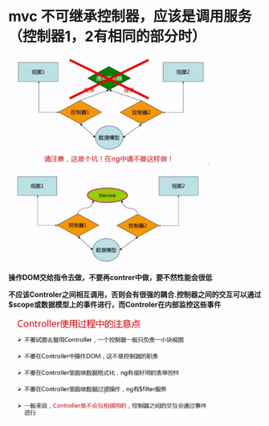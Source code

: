 # mvc       不可继承控制器，应该是调用服务（控制器1，2有相同的部分时）

<img src="mvc_error.png" width="400"/>

<img src="mvc_right.png" width="400"/>


**操作DOM交给指令去做，不要再contrer中做，要不然性能会很低**

**不应该Controler之间相互调用，否则会有很强的耦合.控制器之间的交互可以通过$scope或数据模型上的事件进行，而Controler在内部监控这些事件**

<img src="mvc_attention.png" width="400"/>



